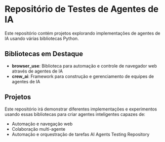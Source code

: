 # Repositório de Testes de Agentes de IA

Este repositório contém projetos explorando implementações de agentes de IA usando várias bibliotecas Python.

## Bibliotecas em Destaque

- **browser_use**: Biblioteca para automação e controle de navegador web através de agentes de IA
- **crew_ai**: Framework para construção e gerenciamento de equipes de agentes de IA

## Projetos

Este repositório irá demonstrar diferentes implementações e experimentos usando essas bibliotecas para criar agentes inteligentes capazes de:
- Automação e navegação web
- Colaboração multi-agente
- Automação e orquestração de tarefas
 AI Agents Testing Repository
